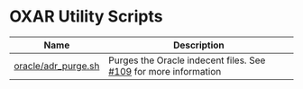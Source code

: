 # OXAR Utility Scripts

Name | Description
--- | ---
[oracle/adr_purge.sh](oracle/adr_purge.sh) | Purges the Oracle indecent files. See [#109](/../../issues/109) for more information
